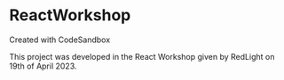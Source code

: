 # ReactWorkshop
Created with CodeSandbox

This project was developed in the React Workshop given by RedLight on 19th of April 2023.

